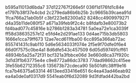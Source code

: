 b595a11013d6bda7
37d122767f266e5f
036f1d176fd1c84e
e1797b38f37e4cbd
2c279eda86b6b25b
2c9665b39caea91d
1fca766a21ab0b5f
c3bf223e82300a52
8248cc4909979271
d4a35b11de080f57
a671a39feb9f2c4c
b8fdafb3e80073b2
fd4bad077c45816e
b2786b1283a34781
5a0ea72e1ca3039f
ff58d38635257e12
e5fd4e2d291ae133
0d4ae715b3db5803
1666e1cca79ff673
12ae7ecd611fba00
6cc895a366ab72ac
855741431c9ab110
5d6e5634033f074e
2f5e9f70dfe0f6e4
66d0f7575c0be4a1
8d6dfe543c457509
6d05d597491cff61
48934b5a25a72f31
bcf321a3fbbce06d
3e660d8ca37f920c
3d1d3f1b63775e4e
c9e8772a86dc3783
77dad98662c415ee
3fe55b62712355c6
135673b72cdeca90
5b501dfc38ff9e16
fca7b46375a63314
4613eed33416e651
6c4ea43ad46eab92
ea4a0de0af0317d9
5541eab0f6d32089
9d3fdfad442ba2bd
